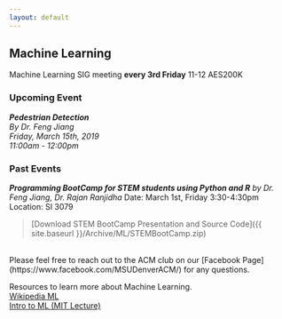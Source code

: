 ```yaml
---
layout: default
---
```

## Machine Learning
Machine Learning SIG meeting **every 3rd Friday** 11-12 AES200K

### Upcoming Event<br>
***Pedestrian Detection***<br>
*By Dr. Feng Jiang*<br>
*Friday, March 15th, 2019<br>
11:00am - 12:00pm*
<br>

### Past Events<br>

***Programming BootCamp for STEM students using Python and R***
*by Dr. Feng Jiang, Dr. Rajan Ranjidha*
Date: March 1st, Friday 3:30-4:30pm
Location: SI 3079

>[Download STEM BootCamp Presentation and Source Code]({{ site.baseurl }}/Archive/ML/STEMBootCamp.zip)

<br>
Please feel free to reach out to the ACM club on our [Facebook Page](https://www.facebook.com/MSUDenverACM/) for any questions.
<br>


Resources to learn more about Machine Learning.<br>
[Wikipedia ML](https://en.wikipedia.org/wiki/Machine_learning)<br>
[Intro to ML (MIT Lecture)](https://ocw.mit.edu/courses/electrical-engineering-and-computer-science/6-0002-introduction-to-computational-thinking-and-data-science-fall-2016/lecture-videos/lecture-11-introduction-to-machine-learning/)<br>
